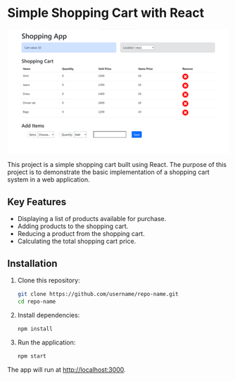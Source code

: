 # Simple Shopping Cart with React

![Shopping Cart](./src/img/shopping%20cart.png)

This project is a simple shopping cart built using React. The purpose of this project is to demonstrate the basic implementation of a shopping cart system in a web application.

## Key Features

- Displaying a list of products available for purchase.
- Adding products to the shopping cart.
- Reducing a product from the shopping cart.
- Calculating the total shopping cart price.

## Installation

1. Clone this repository:

   ```sh
   git clone https://github.com/username/repo-name.git
   cd repo-name

   ```

2. Install dependencies:

   ```sh
   npm install

   ```

3. Run the application:

   ```sh
   npm start
   ```

The app will run at [http://localhost:3000](http://localhost:3000).
